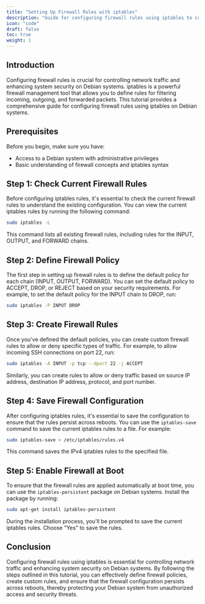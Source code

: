 ```yaml
---
title: "Setting Up Firewall Rules with iptables"
description: "Guide for configuring firewall rules using iptables to control network traffic and enhance system security on Debian systems."
icon: "code"
draft: false
toc: true
weight: 1
---
```


## Introduction

Configuring firewall rules is crucial for controlling network traffic and enhancing system security on Debian systems. iptables is a powerful firewall management tool that allows you to define rules for filtering incoming, outgoing, and forwarded packets. This tutorial provides a comprehensive guide for configuring firewall rules using iptables on Debian systems.

## Prerequisites

Before you begin, make sure you have:

- Access to a Debian system with administrative privileges
- Basic understanding of firewall concepts and iptables syntax

## Step 1: Check Current Firewall Rules

Before configuring iptables rules, it's essential to check the current firewall rules to understand the existing configuration. You can view the current iptables rules by running the following command:

```bash
sudo iptables -L
```

This command lists all existing firewall rules, including rules for the INPUT, OUTPUT, and FORWARD chains.

## Step 2: Define Firewall Policy

The first step in setting up firewall rules is to define the default policy for each chain (INPUT, OUTPUT, FORWARD). You can set the default policy to ACCEPT, DROP, or REJECT based on your security requirements. For example, to set the default policy for the INPUT chain to DROP, run:

```bash
sudo iptables -P INPUT DROP
```

## Step 3: Create Firewall Rules

Once you've defined the default policies, you can create custom firewall rules to allow or deny specific types of traffic. For example, to allow incoming SSH connections on port 22, run:

```bash
sudo iptables -A INPUT -p tcp --dport 22 -j ACCEPT
```

Similarly, you can create rules to allow or deny traffic based on source IP address, destination IP address, protocol, and port number.

## Step 4: Save Firewall Configuration

After configuring iptables rules, it's essential to save the configuration to ensure that the rules persist across reboots. You can use the `iptables-save` command to save the current iptables rules to a file. For example:

```bash
sudo iptables-save > /etc/iptables/rules.v4
```

This command saves the IPv4 iptables rules to the specified file.

## Step 5: Enable Firewall at Boot

To ensure that the firewall rules are applied automatically at boot time, you can use the `iptables-persistent` package on Debian systems. Install the package by running:

```bash
sudo apt-get install iptables-persistent
```

During the installation process, you'll be prompted to save the current iptables rules. Choose "Yes" to save the rules.

## Conclusion

Configuring firewall rules using iptables is essential for controlling network traffic and enhancing system security on Debian systems. By following the steps outlined in this tutorial, you can effectively define firewall policies, create custom rules, and ensure that the firewall configuration persists across reboots, thereby protecting your Debian system from unauthorized access and security threats.
